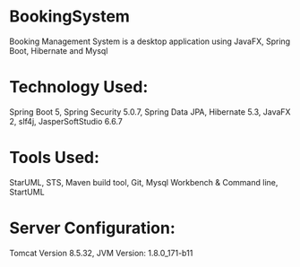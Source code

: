 # BookingSystem
Booking Management System is a desktop application using JavaFX, Spring Boot, Hibernate and Mysql 

# Technology Used:

Spring Boot 5,
Spring Security 5.0.7,
Spring Data JPA,
Hibernate 5.3,
JavaFX 2,
slf4j,
JasperSoftStudio 6.6.7

# Tools Used:
StarUML,
STS,
Maven build tool,
Git,
Mysql Workbench & Command line,
StartUML


# Server Configuration:
Tomcat Version 8.5.32,
JVM Version: 1.8.0_171-b11
